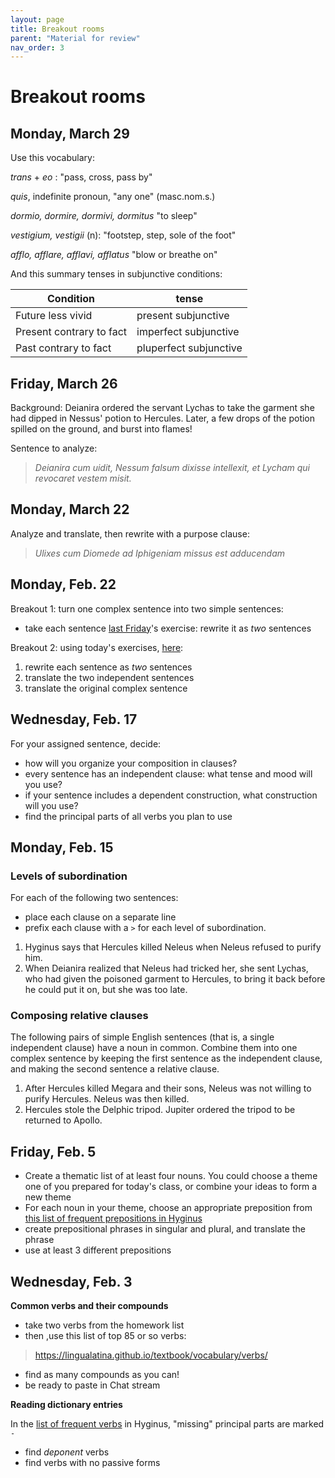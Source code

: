 ```yaml
---
layout: page
title: Breakout rooms
parent: "Material for review"
nav_order: 3
---
```


# Breakout rooms


## Monday, March 29

Use this vocabulary:

*trans* + *eo* : "pass, cross, pass by"

*quis*, indefinite pronoun, "any one" (masc.nom.s.)

*dormio, dormire, dormivi, dormitus* "to sleep"

*vestigium, vestigii* (n): "footstep, step, sole of the foot"

*afflo, afflare, afflavi, afflatus* "blow or breathe on"


And this summary tenses in subjunctive conditions:

| Condition |  tense |
| --- |  --- |
| Future less vivid | present subjunctive |
| Present contrary to fact | imperfect subjunctive |
| Past contrary to fact | pluperfect subjunctive |



## Friday, March 26


Background: Deianira ordered the servant Lychas to take the garment she had dipped in Nessus' potion to Hercules.  Later,  a few drops of the potion spilled on the ground, and burst into flames!


Sentence to analyze:

 
> *Deianira cum uidit, Nessum falsum dixisse intellexit, et Lycham  qui revocaret vestem misit.*


## Monday, March 22

Analyze and translate, then rewrite with a purpose clause:

> *Ulixes cum Diomede ad Iphigeniam missus est adducendam*



## Monday, Feb. 22


Breakout 1: turn one complex sentence into two simple sentences:

- take each sentence [last Friday](../assignments/relative2/)'s exercise:  rewrite it as *two* sentences


Breakout 2: using today's exercises, [here](../assignments/relative3/):

1. rewrite  each sentence as *two* sentences
2. translate the two independent sentences
3. translate the original complex sentence

## Wednesday, Feb. 17


For your assigned sentence, decide:

- how will you organize your composition in clauses?
- every sentence has an independent clause: what tense and mood will you use?
- if your sentence includes a dependent construction, what construction will you use?
- find the principal parts of all verbs you plan to use


## Monday, Feb. 15

### Levels of subordination

For each of the following two sentences:

- place each clause on a separate line
- prefix each clause with a `>` for each level of subordination.

1. Hyginus says that Hercules killed Neleus when Neleus refused to purify him.
2. When Deianira realized that Neleus had tricked her, she sent Lychas, who had given the poisoned garment to Hercules, to bring it back before he could put it on, but she was too late.


### Composing relative clauses

The following pairs of simple English sentences (that is, a single independent clause) have a noun in common. Combine them into one complex sentence by keeping the first sentence as the independent clause, and making the second sentence a relative clause.


1. After Hercules killed Megara and their sons, Neleus was not willing to purify Hercules.  Neleus was then killed. 
2. Hercules stole the Delphic tripod.  Jupiter ordered the tripod to be returned to Apollo.

## Friday, Feb. 5

- Create a thematic list of at least four nouns.  You could choose a theme one of you prepared for today's class, or combine your ideas to form a new theme
- For each noun in your theme, choose an appropriate preposition from [this list of frequent prepositions in Hyginus](https://lingualatina.github.io/textbook/vocabulary/prepositions/)
- create prepositional phrases in singular and plural, and translate the phrase
- use at least 3 different prepositions


## Wednesday, Feb. 3

**Common verbs and their compounds**

- take two verbs from the homework list
- then ,use this list of top 85 or so verbs:

> <https://lingualatina.github.io/textbook/vocabulary/verbs/>

- find as many compounds as you can!
- be ready to paste in Chat stream


**Reading dictionary entries**

In the [list of frequent verbs](<https://lingualatina.github.io/textbook/vocabulary/verbs/>) in Hyginus, "missing" principal parts are marked `-`

- find *deponent* verbs
- find verbs with no passive forms

